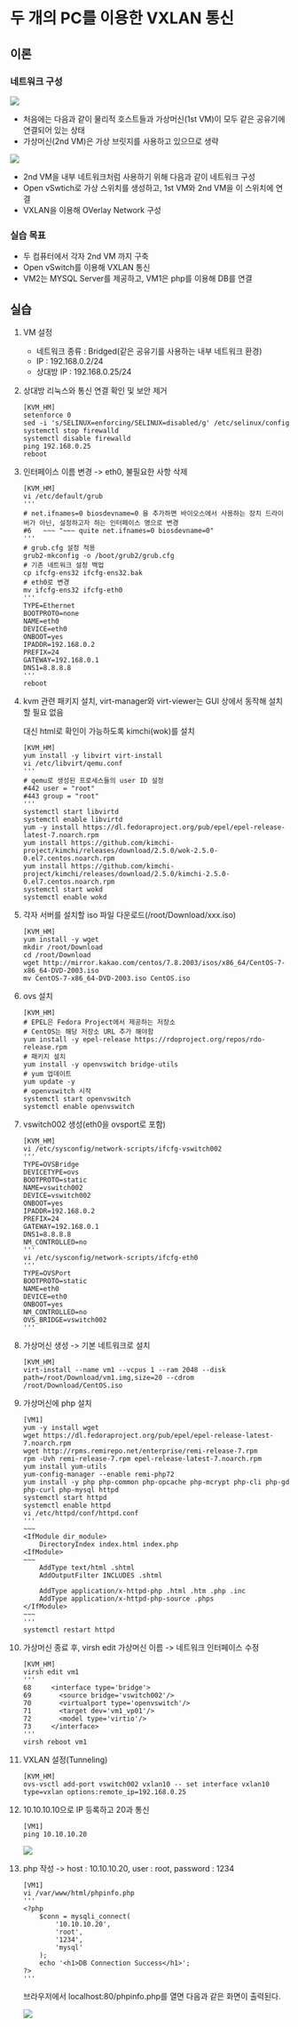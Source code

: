 # 두 개의 PC를 이용한 VXLAN 통신

## 이론

### 네트워크 구성

![](https://i.ibb.co/XWFnGbt/zzz.png)

- 처음에는 다음과 같이 물리적 호스트들과 가상머신(1st VM)이 모두 같은 공유기에 연결되어 있는 상태
- 가상머신(2nd VM)은 가상 브릿지를 사용하고 있으므로 생략

![](https://i.ibb.co/5T6NXKz/zzz2.png)

- 2nd VM을 내부 네트워크처럼 사용하기 위해 다음과 같이 네트워크 구성
- Open vSwtich로 가상 스위치를 생성하고, 1st VM와 2nd VM을 이 스위치에 연결
- VXLAN을 이용해 OVerlay Network 구성



### 실습 목표

- 두 컴퓨터에서 각자 2nd VM 까지 구축
- Open vSwitch를 이용해 VXLAN 통신
- VM2는 MYSQL Server를 제공하고, VM1은 php를 이용해 DB를 연결



## 실습

1. VM 설정

   - 네트워크 종류 : Bridged(같은 공유기를 사용하는 내부 네트워크 환경)
   - IP : 192.168.0.2/24
   - 상대방 IP : 192.168.0.25/24

2. 상대방 리눅스와 통신 연결 확인 및 보안 제거

   ```
   [KVM_HM]
   setenforce 0
   sed -i 's/SELINUX=enforcing/SELINUX=disabled/g' /etc/selinux/config
   systemctl stop firewalld
   systemctl disable firewalld
   ping 192.168.0.25
   reboot
   ```

3. 인터페이스 이름 변경 -> eth0, 불필요한 사항 삭제

   ```
   [KVM_HM]
   vi /etc/default/grub
   '''
   # net.ifnames=0 biosdevname=0 을 추가하면 바이오스에서 사용하는 장치 드라이버가 아닌, 설정하고자 하는 인터페이스 명으로 변경
   #6	~~~ "~~~ quite net.ifnames=0 biosdevname=0"
   '''
   # grub.cfg 설정 적용
   grub2-mkconfig -o /boot/grub2/grub.cfg
   # 기존 네트워크 설정 백업
   cp ifcfg-ens32 ifcfg-ens32.bak
   # eth0로 변경
   mv ifcfg-ens32 ifcfg-eth0
   '''
   TYPE=Ethernet
   BOOTPROTO=none
   NAME=eth0
   DEVICE=eth0
   ONBOOT=yes
   IPADDR=192.168.0.2
   PREFIX=24
   GATEWAY=192.168.0.1
   DNS1=8.8.8.8
   '''
   reboot
   ```

4. kvm 관련 패키지 설치, virt-manager와 virt-viewer는 GUI 상에서 동작해 설치할 필요 없음

   대신 html로 확인이 가능하도록 kimchi(wok)를 설치

   ```
   [KVM_HM]
   yum install -y libvirt virt-install
   vi /etc/libvirt/qemu.conf
   '''
   # qemu로 생성된 프로세스들의 user ID 설정
   #442 user = "root"
   #443 group = "root"
   '''
   systemctl start libvirtd
   systemctl enable libvirtd
   yum -y install https://dl.fedoraproject.org/pub/epel/epel-release-latest-7.noarch.rpm
   yum install https://github.com/kimchi-project/kimchi/releases/download/2.5.0/wok-2.5.0-0.el7.centos.noarch.rpm
   yum install https://github.com/kimchi-project/kimchi/releases/download/2.5.0/kimchi-2.5.0-0.el7.centos.noarch.rpm
   systemctl start wokd
   systemctl enable wokd
   ```

5. 각자 서버를 설치할 iso 파일 다운로드(/root/Download/xxx.iso)

   ```
   [KVM_HM]
   yum install -y wget
   mkdir /root/Download
   cd /root/Download
   wget http://mirror.kakao.com/centos/7.8.2003/isos/x86_64/CentOS-7-x86_64-DVD-2003.iso
   mv CentOS-7-x86_64-DVD-2003.iso CentOS.iso
   ```

6. ovs 설치

   ```
   [KVM_HM]
   # EPEL은 Fedora Project에서 제공하는 저장소
   # CentOS는 해당 저장소 URL 추가 해야함
   yum install -y epel-release https://rdoproject.org/repos/rdo-release.rpm
   # 패키지 설치
   yum install -y openvswitch bridge-utils
   # yum 업데이트
   yum update -y
   # openvswitch 시작
   systemctl start openvswitch
   systemctl enable openvswitch
   ```

7. vswitch002 생성(eth0을 ovsport로 포함)

   ```
   [KVM_HM]
   vi /etc/sysconfig/network-scripts/ifcfg-vswitch002
   '''
   TYPE=OVSBridge
   DEVICETYPE=ovs
   BOOTPROTO=static
   NAME=vswitch002
   DEVICE=vswitch002
   ONBOOT=yes
   IPADDR=192.168.0.2
   PREFIX=24
   GATEWAY=192.168.0.1
   DNS1=8.8.8.8
   NM_CONTROLLED=no
   '''
   vi /etc/sysconfig/network-scripts/ifcfg-eth0
   '''
   TYPE=OVSPort
   BOOTPROTO=static
   NAME=eth0
   DEVICE=eth0
   ONBOOT=yes
   NM_CONTROLLED=no
   OVS_BRIDGE=vswitch002
   '''
   ```

8. 가상머신 생성 -> 기본 네트워크로 설치

   ```
   [KVM_HM]
   virt-install --name vm1 --vcpus 1 --ram 2048 --disk path=/root/Download/vm1.img,size=20 --cdrom /root/Download/CentOS.iso
   ```

9. 가상머신에 php 설치

   ```
   [VM1]
   yum -y install wget
   wget https://dl.fedoraproject.org/pub/epel/epel-release-latest-7.noarch.rpm
   wget http://rpms.remirepo.net/enterprise/remi-release-7.rpm
   rpm -Uvh remi-release-7.rpm epel-release-latest-7.noarch.rpm
   yum install yum-utils
   yum-config-manager --enable remi-php72
   yum install -y php php-common php-opcache php-mcrypt php-cli php-gd php-curl php-mysql httpd
   systemctl start httpd
   systemctl enable httpd
   vi /etc/httpd/conf/httpd.conf
   '''
   ~~~
   <IfModule dir_module>
       DirectoryIndex index.html index.php
   <IfModule>
   ~~~
       AddType text/html .shtml
       AddOutputFilter INCLUDES .shtml
    
       AddType application/x-httpd-php .html .htm .php .inc
       AddType application/x-httpd-php-source .phps
   </IfModule>
   ~~~
   '''
   systemctl restart httpd
   ```

10. 가상머신 종료 후, virsh edit 가상머신 이름 -> 네트워크 인터페이스 수정

    ```
    [KVM_HM]
    virsh edit vm1
    '''
    68     <interface type='bridge'>
    69       <source bridge='vswitch002'/>
    70       <virtualport type='openvswitch'/>
    71       <target dev='vm1_vp01'/>
    72       <model type='virtio'/>
    73     </interface>
    '''
    virsh reboot vm1
    ```

11. VXLAN 설정(Tunneling)

    ```
    [KVM_HM]
    ovs-vsctl add-port vswitch002 vxlan10 -- set interface vxlan10 type=vxlan options:remote_ip=192.168.0.25
    ```

12. 10.10.10.10으로 IP 등록하고 20과 통신

    ```
    [VM1]
    ping 10.10.10.20
    ```

    ![](https://i.ibb.co/TBwLqq4/2020-06-04-150452.png)

13. php 작성 -> host : 10.10.10.20, user : root, password : 1234

    ```
    [VM1]
    vi /var/www/html/phpinfo.php
    '''
    <?php
        $conn = mysqli_connect(
        	'10.10.10.20',
        	'root',
        	'1234',
        	'mysql'
        );
        echo '<h1>DB Connection Success</h1>';
    ?>
    '''
    ```
    
    브라우저에서 localhost:80/phpinfo.php를 열면 다음과 같은 화면이 출력된다.
    
      ![](https://i.ibb.co/HF8CNXG/2020-06-04-150343.png)